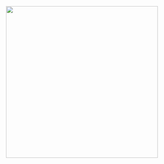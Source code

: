 <img align='right' src='https://cdn.jsdelivr.net/gh/RimoChan/rimochan-cookbook/外/00.webp' width='407px'>
